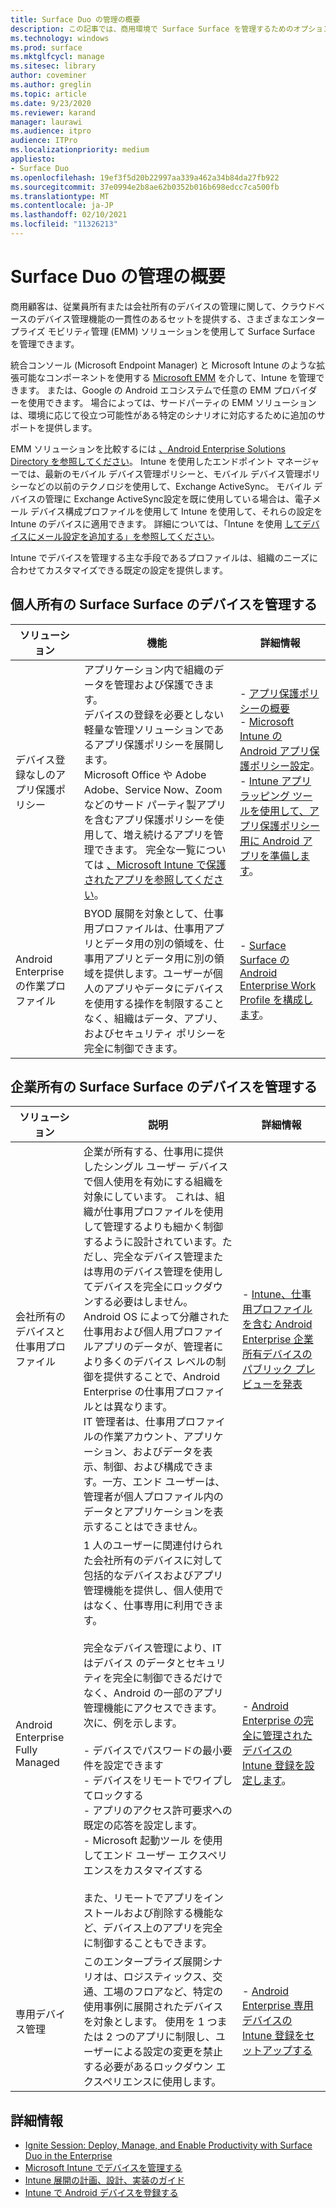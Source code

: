 ```yaml
---
title: Surface Duo の管理の概要
description: この記事では、商用環境で Surface Surface を管理するためのオプションについて説明します。
ms.technology: windows
ms.prod: surface
ms.mktglfcycl: manage
ms.sitesec: library
author: coveminer
ms.author: greglin
ms.topic: article
ms.date: 9/23/2020
ms.reviewer: karand
manager: laurawi
ms.audience: itpro
audience: ITPro
ms.localizationpriority: medium
appliesto:
- Surface Duo
ms.openlocfilehash: 19ef3f5d20b22997aa339a462a34b84da27fb922
ms.sourcegitcommit: 37e0994e2b8ae62b0352b016b698edcc7ca500fb
ms.translationtype: MT
ms.contentlocale: ja-JP
ms.lasthandoff: 02/10/2021
ms.locfileid: "11326213"
---
```

# Surface Duo の管理の概要

商用顧客は、従業員所有または会社所有のデバイスの管理に関して、クラウドベースのデバイス管理機能の一貫性のあるセットを提供する、さまざまなエンタープライズ モビリティ管理 (EMM) ソリューションを使用して Surface Surface を管理できます。

統合コンソール (Microsoft Endpoint Manager) と Microsoft Intune のような拡張可能なコンポーネントを使用する [Microsoft EMM](https://androidenterprisepartners.withgoogle.com/provider/#!/75) を介して、Intune を管理できます。 または、Google の Android エコシステムで任意の EMM プロバイダーを使用できます。 場合によっては、サードパーティの EMM ソリューションは、環境に応じて役立つ可能性がある特定のシナリオに対応するために追加のサポートを提供します。

 EMM ソリューションを比較するには [、Android Enterprise Solutions Directory を参照してください](https://androidenterprisepartners.withgoogle.com/emm/)。
Intune を使用したエンドポイント マネージャーでは、最新のモバイル デバイス管理ポリシーと、モバイル デバイス管理ポリシーなどの以前のテクノロジを使用して、Exchange ActiveSync。 モバイル デバイスの管理に Exchange ActiveSync設定を既に使用している場合は、電子メール デバイス構成プロファイルを使用して Intune を使用して、それらの設定を Intune のデバイスに適用できます。  詳細については、「Intune を使用 [してデバイスにメール設定を追加する」を参照してください](https://docs.microsoft.com/mem/intune/configuration/email-settings-configure)。

Intune でデバイスを管理する主な手段であるプロファイルは、組織のニーズに合わせてカスタマイズできる既定の設定を提供します。 

##  <a name="managing-personally-owned-surface-duo-devices"></a>個人所有の Surface Surface のデバイスを管理する
| ソリューション                                          | 機能                                                                                                                                                                                                                                                                                                                                                                                                                                                                                                        | 詳細情報                                                                                                                                                                                                                                                                                                                                                                                                                                                        |
| ------------------------------------------------- | --------------------------------------------------------------------------------------------------------------------------------------------------------------------------------------------------------------------------------------------------------------------------------------------------------------------------------------------------------------------------------------------------------------------------------------------------------------------------------------------------------------- | ----------------------------------------------------------------------------------------------------------------------------------------------------------------------------------------------------------------------------------------------------------------------------------------------------------------------------------------------------------------------------------------------------------------------------------------------------------------- |
| デバイス登録なしのアプリ保護ポリシー | アプリケーション内で組織のデータを管理および保護できます。<br>デバイスの登録を必要としない軽量な管理ソリューションであるアプリ保護ポリシーを展開します。<br>Microsoft Office や Adobe Adobe、Service Now、Zoom などのサード パーティ製アプリを含むアプリ保護ポリシーを使用して、増え続けるアプリを管理できます。 完全な一覧については [、Microsoft Intune で保護されたアプリを参照してください](https://docs.microsoft.com/mem/intune/apps/apps-supported-intune-apps)。 | - [アプリ保護ポリシーの概要](https://docs.microsoft.com/mem/intune/apps/app-protection-policy-settings-android)<br>- [Microsoft Intune の Android アプリ保護ポリシー設定](https://docs.microsoft.com/mem/intune/apps/app-protection-policy-settings-android)。<br>- [Intune アプリ ラッピング ツールを使用して、アプリ保護ポリシー用に Android アプリを準備します](https://docs.microsoft.com/mem/intune/developer/app-wrapper-prepare-android)。 |
| Android Enterprise の作業プロファイル                   | BYOD 展開を対象として、仕事用プロファイルは、仕事用アプリとデータ用の別の領域を、仕事用アプリとデータ用に別の領域を提供します。ユーザーが個人のアプリやデータにデバイスを使用する操作を制限することなく、組織はデータ、アプリ、およびセキュリティ ポリシーを完全に制御できます。                                                                                                                                                                                                                                                  | - [Surface Surface の Android Enterprise Work Profile を構成します](surface-duo-config-work-profile.md)。                                                                                                                                                                                                                                                                                                               |


##  <a name="managing-corporate-owned-surface-duo-devices"></a>企業所有の Surface Surface のデバイスを管理する

| ソリューション                                  | 説明                                                                                                                                                                                                                                                                                                                                                                                                                                                                                                                                                                                                                                                                                                                                     | 詳細情報                                                                                                                                                                                                                                                                                                      |
| ----------------------------------------- | ----------------------------------------------------------------------------------------------------------------------------------------------------------------------------------------------------------------------------------------------------------------------------------------------------------------------------------------------------------------------------------------------------------------------------------------------------------------------------------------------------------------------------------------------------------------------------------------------------------------------------------------------------------------------------------------------------------------------------------------------- | --------------------------------------------------------------------------------------------------------------------------------------------------------------------------------------------------------------------------------------------------------------------------------------------------------------- |
| 会社所有のデバイスと仕事用プロファイル | 企業が所有する、仕事用に提供したシングル ユーザー デバイスで個人使用を有効にする組織を対象にしています。 これは、組織が仕事用プロファイルを使用して管理するよりも細かく制御するように設計されています。ただし、完全なデバイス管理または専用のデバイス管理を使用してデバイスを完全にロックダウンする必要はしません。<br>Android OS によって分離された仕事用および個人用プロファイルアプリのデータが、管理者により多くのデバイス レベルの制御を提供することで、Android Enterprise の仕事用プロファイルとは異なります。<br>IT 管理者は、仕事用プロファイルの作業アカウント、アプリケーション、およびデータを表示、制御、および構成できます。一方、エンド ユーザーは、管理者が個人プロファイル内のデータとアプリケーションを表示することはできません。 | - [Intune、仕事用プロファイルを含む Android Enterprise 企業所有デバイスのパブリック プレビューを発表](https://techcommunity.microsoft.com/t5/intune-customer-success/intune-announcing-public-preview-for-android-enterprise/ba-p/1524325)                                                                    |
| Android Enterprise Fully Managed          | 1 人のユーザーに関連付けられた会社所有のデバイスに対して包括的なデバイスおよびアプリ管理機能を提供し、個人使用ではなく、仕事専用に利用できます。<br> <br>完全なデバイス管理により、IT はデバイス のデータとセキュリティを完全に制御できるだけでなく、Android の一部のアプリ管理機能にアクセスできます。 次に、例を示します。<br><br>- デバイスでパスワードの最小要件を設定できます<br>- デバイスをリモートでワイプしてロックする<br>- アプリのアクセス許可要求への既定の応答を設定します。<br>- Microsoft 起動ツール を使用してエンド ユーザー エクスペリエンスをカスタマイズする<br><br>また、リモートでアプリをインストールおよび削除する機能など、デバイス上のアプリを完全に制御することもできます。                                 | - [Android Enterprise の完全に管理されたデバイスの Intune 登録を設定します](https://docs.microsoft.com/mem/intune/enrollment/android-fully-managed-enroll)。 |
| 専用デバイス管理               | このエンタープライズ展開シナリオは、ロジスティックス、交通、工場のフロアなど、特定の使用事例に展開されたデバイスを対象とします。 使用を 1 つまたは 2 つのアプリに制限し、ユーザーによる設定の変更を禁止する必要があるロックダウン エクスペリエンスに使用します。                                                                                                                                                                                                                                                                                                                                                                                                                                                           | - [Android Enterprise 専用デバイスの Intune 登録をセットアップする](https://docs.microsoft.com/mem/intune/enrollment/android-kiosk-enroll)                                                                                                                                                               |

 
##  <a name="learn-more"></a>詳細情報
- [Ignite Session: Deploy, Manage, and Enable Productivity with Surface Duo in the Enterprise](https://youtu.be/DOsBMNFmdfw)
- [Microsoft Intune でデバイスを管理する](https://docs.microsoft.com/mem/intune/remote-actions/device-management)
- [Intune 展開の計画、設計、実装のガイド](https://docs.microsoft.com/mem/intune/fundamentals/planning-guide)
- [Intune で Android デバイスを登録する](https://docs.microsoft.com/mem/intune/enrollment/android-enroll)
